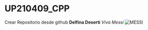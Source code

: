 # UP210409_CPP
Crear Repositorio desde github
**Delfina Deserti**
*Viva Messi*
![MESSI](/home/delfi/UP210409_CPP/messi.jpeg)
